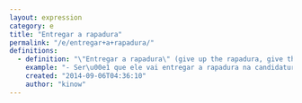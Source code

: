 ```yaml
---
layout: expression
category: e
title: "Entregar a rapadura"
permalink: "/e/entregar+a+rapadura/"
definitions:
  - definition: "\"Entregar a rapadura\" (give up the rapadura, give the rapadura to someone else) is the act of giving up, or losing, a competition or match where you were the favorite to win."
    example: "- Ser\u00e1 que ele vai entregar a rapadura na candidatura pra S\u00e3o Paulo?"
    created: "2014-09-06T04:36:10"
    author: "kinow"
---
```

